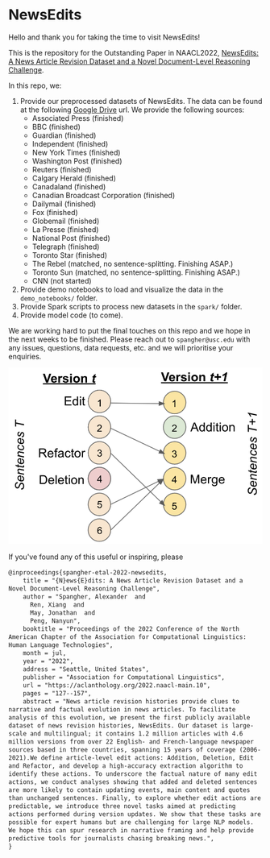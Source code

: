 # NewsEdits

Hello and thank you for taking the time to visit NewsEdits! 

This is the repository for the Outstanding Paper in NAACL2022, [NewsEdits: A News Article Revision Dataset and a Novel Document-Level Reasoning Challenge](https://aclanthology.org/2022.naacl-main.10/).

In this repo, we:

1. Provide our preprocessed datasets of NewsEdits. The data can be found at the following [Google Drive](https://drive.google.com/drive/folders/17a5S3liA0C91XbgnMBUQBo-NVb22Z9xf?usp=sharing) url. We provide the following sources: 
    * Associated Press (finished)
    * BBC (finished)
    * Guardian (finished)
    * Independent (finished)
    * New York Times (finished)
    * Washington Post (finished)
    * Reuters (finished)
    * Calgary Herald (finished)
    * Canadaland (finished)
    * Canadian Broadcast Corporation (finished)
    * Dailymail (finished)
    * Fox (finished)
    * Globemail (finished)
    * La Presse (finished)
    * National Post (finished)
    * Telegraph (finished)
    * Toronto Star (finished)
    * The Rebel (matched, no sentence-splitting. Finishing ASAP.)
    * Toronto Sun (matched, no sentence-splitting. Finishing ASAP.)
    * CNN (not started)
2. Provide demo notebooks to load and visualize the data in the `demo_notebooks/` folder.     
3. Provide Spark scripts to process new datasets in the `spark/` folder.
4. Provide model code (to come).  

We are working hard to put the final touches on this repo and we hope in the next weeks to be finished. Please reach out to `spangher@usc.edu` with any issues, questions, data requests, etc. and we will prioritise your enquiries. 
    

![Demo](img/sentence-diagram.png) 

If you've found any of this useful or inspiring, please

```angular2
@inproceedings{spangher-etal-2022-newsedits,
    title = "{N}ews{E}dits: A News Article Revision Dataset and a Novel Document-Level Reasoning Challenge",
    author = "Spangher, Alexander  and
      Ren, Xiang  and
      May, Jonathan  and
      Peng, Nanyun",
    booktitle = "Proceedings of the 2022 Conference of the North American Chapter of the Association for Computational Linguistics: Human Language Technologies",
    month = jul,
    year = "2022",
    address = "Seattle, United States",
    publisher = "Association for Computational Linguistics",
    url = "https://aclanthology.org/2022.naacl-main.10",
    pages = "127--157",
    abstract = "News article revision histories provide clues to narrative and factual evolution in news articles. To facilitate analysis of this evolution, we present the first publicly available dataset of news revision histories, NewsEdits. Our dataset is large-scale and multilingual; it contains 1.2 million articles with 4.6 million versions from over 22 English- and French-language newspaper sources based in three countries, spanning 15 years of coverage (2006-2021).We define article-level edit actions: Addition, Deletion, Edit and Refactor, and develop a high-accuracy extraction algorithm to identify these actions. To underscore the factual nature of many edit actions, we conduct analyses showing that added and deleted sentences are more likely to contain updating events, main content and quotes than unchanged sentences. Finally, to explore whether edit actions are predictable, we introduce three novel tasks aimed at predicting actions performed during version updates. We show that these tasks are possible for expert humans but are challenging for large NLP models. We hope this can spur research in narrative framing and help provide predictive tools for journalists chasing breaking news.",
}
```